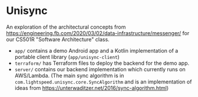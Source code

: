 # Unisync

An exploration of the architectural concepts from https://engineering.fb.com/2020/03/02/data-infrastructure/messenger/ for our CS501R "Software Architecture" class.

- `app/` contains a demo Android app and a Kotlin implementation of a portable client library (`app/unisync-client`)
- `terraform/` has Terraform files to deploy the backend for the demo app.
- `server/` contains our backend implementation which currently runs on AWS/Lambda. (The main sync algorithm is in `com.lightspeed.unisync.core.SyncAlgorithm` and is an implementation of ideas from https://unterwaditzer.net/2016/sync-algorithm.html)
